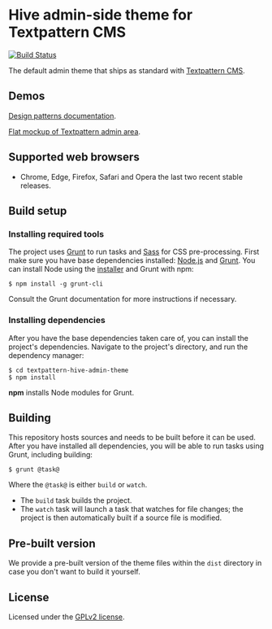 # Hive admin-side theme for Textpattern CMS

[![Build Status](https://travis-ci.org/philwareham/textpattern-hive-admin-theme.svg?branch=master)](https://travis-ci.org/philwareham/textpattern-hive-admin-theme)

The default admin theme that ships as standard with [Textpattern CMS](https://textpattern.com/).

## Demos

[Design patterns documentation](http://design-patterns.textpattern.com/docs/).

[Flat mockup of Textpattern admin area](http://design-patterns.textpattern.com/mockups/).

## Supported web browsers

* Chrome, Edge, Firefox, Safari and Opera the last two recent stable releases.

## Build setup

### Installing required tools

The project uses [Grunt](https://gruntjs.com/) to run tasks and [Sass](http://sass-lang.com/) for CSS pre-processing. First make sure you have base dependencies installed: [Node.js](https://nodejs.org/) and [Grunt](https://gruntjs.com/). You can install Node using the [installer](https://nodejs.org/) and Grunt with npm:

```ShellSession
$ npm install -g grunt-cli
```

Consult the Grunt documentation for more instructions if necessary.

### Installing dependencies

After you have the base dependencies taken care of, you can install the project's dependencies. Navigate to the project's directory, and run the dependency manager:

```ShellSession
$ cd textpattern-hive-admin-theme
$ npm install
```

**npm** installs Node modules for Grunt.

## Building

This repository hosts sources and needs to be built before it can be used. After you have installed all dependencies, you will be able to run tasks using Grunt, including building:

```ShellSession
$ grunt @task@
```

Where the `@task@` is either `build` or `watch`.

* The `build` task builds the project.
* The `watch` task will launch a task that watches for file changes; the project is then automatically built if a source file is modified.

## Pre-built version

We provide a pre-built version of the theme files within the `dist` directory in case you don't want to build it yourself.

## License

Licensed under the [GPLv2 license](https://github.com/philwareham/textpattern-hive-admin-theme/blob/master/LICENSE).
